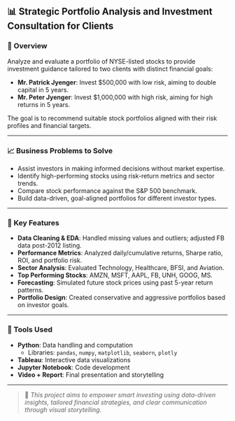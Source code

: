 ## 📊 Strategic Portfolio Analysis and Investment Consultation for Clients


### 📌 Overview

Analyze and evaluate a portfolio of NYSE-listed stocks to provide investment guidance tailored to two clients with distinct financial goals:

- **Mr. Patrick Jyenger**: Invest $500,000 with low risk, aiming to double capital in 5 years.
- **Mr. Peter Jyenger**: Invest $1,000,000 with high risk, aiming for high returns in 5 years.

The goal is to recommend suitable stock portfolios aligned with their risk profiles and financial targets.

---

### 📈 Business Problems to Solve

- Assist investors in making informed decisions without market expertise.
- Identify high-performing stocks using risk-return metrics and sector trends.
- Compare stock performance against the S&P 500 benchmark.
- Build data-driven, goal-aligned portfolios for different investor types.

---

### 🧠 Key Features

- **Data Cleaning & EDA**: Handled missing values and outliers; adjusted FB data post-2012 listing.
- **Performance Metrics**: Analyzed daily/cumulative returns, Sharpe ratio, ROI, and portfolio risk.
- **Sector Analysis**: Evaluated Technology, Healthcare, BFSI, and Aviation.
- **Top Performing Stocks**: AMZN, MSFT, AAPL, FB, UNH, GOOG, MS.
- **Forecasting**: Simulated future stock prices using past 5-year return patterns.
- **Portfolio Design**: Created conservative and aggressive portfolios based on investor goals.

---

### 🧰 Tools Used

- **Python**: Data handling and computation  
  - Libraries: `pandas`, `numpy`, `matplotlib`, `seaborn`, `plotly`
- **Tableau**: Interactive data visualizations
- **Jupyter Notebook**: Code development
- **Video + Report**: Final presentation and storytelling

---

> 📌 *This project aims to empower smart investing using data-driven insights, tailored financial strategies, and clear communication through visual storytelling.*
